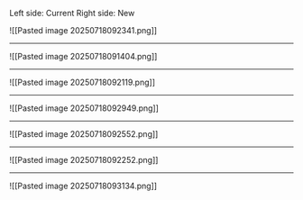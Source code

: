 Left side: Current
Right side: New

![[Pasted image 20250718092341.png]]

------

![[Pasted image 20250718091404.png]]

-------------

![[Pasted image 20250718092119.png]]

-----------

![[Pasted image 20250718092949.png]]

----------

![[Pasted image 20250718092552.png]]


-----------

![[Pasted image 20250718092252.png]]

-----------

![[Pasted image 20250718093134.png]]